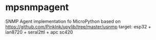 # mpsnmpagent
SNMP Agent implementation fo MicroPython
based on https://github.com/PinkInk/upylib/tree/master/usnmp
target: esp32 + lan8720 + seral2ttl + apc sc420

